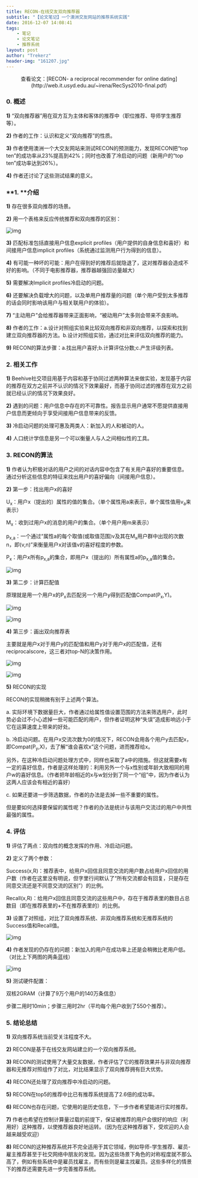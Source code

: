 ```yaml
---
title: RECON-在线交友双向推荐器
subtitle: "【论文笔记】一个澳洲交友网站的推荐系统实践"
date: 2016-12-07 14:08:41
tags: 
	- 笔记
	- 论文笔记
	- 推荐系统
layout: post
author: "Trekerz"
header-img: "161207.jpg"
---
```


<center>查看论文：[RECON- a reciprocal recommender for online dating](http://web.it.usyd.edu.au/~irena/RecSys2010-final.pdf)</center>

### 0.   概述

**1)**    “双向推荐器”用在双方互为主体和客体的推荐中（职位推荐、导师学生推荐等）。

**2)**    作者的工作：认识和定义“双向推荐”的性质。

**3)**    作者使用澳洲一个大交友网站来测试RECON的预测能力，发现RECON把“top ten”的成功率从23%提高到42%；同时也改善了冷启动的问题（新用户的“top ten”成功率达到26%）。

**4)**    作者还讨论了这些测试结果的意义。

### **1.   **介绍

**1)**    存在很多双向推荐的场景。

**2)**    用一个表格来反应传统推荐和双向推荐的区别：

![img](1.png)

**3)**    匹配标准包括直接用户信息explicit profiles（用户提供的自身信息和喜好）和间接用户信息implicit profiles（系统通过监测用户行为得到的信息）。

**4)**    有可能一种坏的可能：用户在得到好的推荐后就隐退了，这对推荐器会造成不好的影响。（不同于电影推荐器，推荐器越强回访量越大）

**5)**    需要解决Implicit profiles冷启动的问题。

**6)**    还要解决负载增大的问题，以及单用户推荐量的问题（单个用户受到太多推荐的话会同时影响该用户与相关联用户的体验）。

**7)**    “主动用户”会给推荐器带来正面影响，“被动用户”太多则会带来不良影响。

**8)**    作者的工作：a.设计对照组实验来比较双向推荐和非双向推荐，以探索和找到建立双向推荐器的方法。b.设计对照组实验，通过对比来评估双向推荐的能力。

**9)**    RECON的算法步骤：a.找出用户喜好;b.计算评估分数;c.产生评级列表。

### 2.   相关工作

**1)**    Beehive社交项目用基于内容和基于协同过滤两种算法来做实验，发现基于内容的推荐在双方之前并不认识的情况下效果最好，而基于协同过滤的推荐在双方之前就已经认识的情况下效果良好。

**2)**    遇到的问题：用户信息中存在的不可靠性。报告显示用户通常不愿提供直接用户信息而更倾向于享受间接用户信息带来的反馈。

**3)**    冷启动问题的处理可惠及两类人：新加入的人和被动的人。

**4)**    人口统计学信息是另一个可以衡量人与人之间相似性的工具。

### **3.   RECON的算法**

**1)**    作者认为积极对话的用户之间的对话内容中包含了有关用户喜好的重要信息。通过分析这些信息的特征来找出用户的喜好偏向（间接用户信息）。

**2)**    第一步：找出用户x的喜好

U<sub>x</sub>：用户x（提出的）属性的值的集合。（单个属性用a来表示，单个属性值用v<sub>a</sub>来表示）

M<sub>x</sub>：收到过用户x的消息的用户的集合。（单个用户用m来表示）

p<sub>x,a</sub>：一个通过“属性a的每个取值(或取值范围)v及其在M<sub>x</sub>用户群中出现的次数n，即(v,n)”来衡量用户x对该值v的喜好程度的参数。

P<sub>x</sub>：用户x所有p<sub>x,a</sub>的集合，即用户x（提出的）所有属性a的p<sub>x,a</sub>值的集合。

![img](2.png)

**3)**    第二步：计算匹配值

原理就是用一个用户x的P<sub>x</sub>去匹配另一个用户y得到匹配值Compat(P<sub>x</sub>,Y)。

![img](3.png)

![img](4.png)

**4)**    第三步：画出双向推荐表

主要就是用户x对于用户y的匹配值和用户y对于用户x的匹配值，还有reciprocalscore，这三者对top-N的决策作用。

![img](5.png)

![img](6.png)

**5)**    RECON的实现

RECON的实现稍微有别于上述两个算法。

a.    实际环境下数据量巨大，作者通过给属性值设置范围的方法来筛选用户，此时势必会过不小心滤掉一些可能匹配的用户，但作者证明这种“失误”造成影响远小于它在运算速度上带来的好处。

b.    冷启动问题。在用户x交流次数为0的情况下，RECON会用各个用户y去匹配x，即Compat(P<sub>y</sub>,X)，去了解“谁会喜欢x”这个问题，进而推荐给x。

另外，在这种冷启动问题处理方式中，同样也采取了a中的措施。但这就需要x有一定的喜好信息，作者是这样处理的：利用另外一个与x性别或年龄大致相同的用户w的喜好信息。（作者把年龄相近的x与w划分到了同一个“组”中，因为作者认为这两人应该会有相近的喜好）

c.    如果还要进一步筛选数据，作者的办法是去掉一些不重要的属性。

但是要如何选择要保留的属性呢？作者的办法是统计与该用户交流过的用户中共性最强的属性。

### **4.   评估**

**1)**    评估了两点：双向性的概念发挥的作用、冷启动问题。

**2)**    定义了两个参数：

Success(x,R)：推荐表中，给用户x回信且同意交流的用户数占给用户x回信的用户数（作者在这里没有明说，但字里行间默认了“所有交流都会有回复，只是存在同意交流还是不同意交流的区别”）的比例。

Recall(x,R)：给用户x回信且同意交流的这些用户中，存在于推荐表里的数目占总数目（即在推荐表里的+不在推荐表里的）的比例。

**3)**    设置了对照组，对比了双向推荐系统、非双向推荐系统和无推荐系统的Success值和Recall值。

![img](7.png)

**4)**    作者发现的仍存在的问题：新加入的用户在成功率上还是会稍微比老用户低。（对比上下两图的两条蓝线）

![img](8.png)

**5)**    测试硬件配置：

双核2GRAM（计算了9万个用户的140万条信息）

步骤二用时10min；步骤三用时2hr（平均每个用户收到了550个推荐）。

### **5.   结论总结**

**1)**    双向推荐系统当前受关注程度不大。

**2)**    RECON是基于在线交友网站建立的一个双向推荐系统。

**3)**    RECON的测试使用了大量交友数据，作者评估了它的推荐效果并与非双向推荐器和无推荐对照组作了对比，对比结果显示了双向推荐拥有巨大优势。

**4)**    RECON还处理了双向推荐中冷启动的问题。

**5)**    RECON在top5的推荐中比已有推荐系统提高了2.6倍的成功率。

**6)**    RECON也存在问题，它使用的是历史信息，下一步作者希望能进行实时推荐。

**7)**    作者也希望在控制计算量过载的前提下，保证被推荐的用户会很好的响应（利用好）这种推荐，以使推荐器良好地运转。（因为在这种推荐器下，受欢迎的人会越来越受欢迎）

**8)**    RECON的这种推荐系统并不完全适用于其它领域，例如导师-学生推荐、雇员-雇主推荐甚至于社交网络中朋友的发现。因为这些场景下角色的对称程度就不那么高了，例如有些系统中是雇员找雇主，而有些则是雇主找雇员。这些多样化的情景下的推荐还需要先进一步完善推荐系统。

<br/>